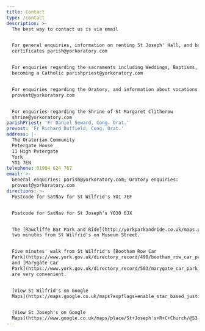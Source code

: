 ```yaml
---
title: Contact
type: /contact
description: >-
  The best way to contact us is via email


  For general enquiries, information on renting St Joseph' Hall, and baptism
  certificates parish@yorkoratory.com


  For enquiries regarding the sacraments including Weddings, Baptisms, Funerals,
  becoming a Catholic parishpriest@yorkoratory.com


  For enquiries regarding the Oratory, and information about vocations
  provost@yorkoratory.com


  For enquiries regarding the Shrine of St Margaret Clitherow
  shrine@yorkoratory.com
parishPriest: 'Fr Daniel Seward, Cong. Orat.'
provost: 'Fr Richard Duffield, Cong. Orat.'
address: |-
  The Oratorian Community
  Petergate House
  11 High Petergate
  York
  YO1 7EN
telephone: 01904 624 767
email: >-
  General enquiries: parish@yorkoratory.com; Oratory enquiries:
  provost@yorkoratory.com
directions: >-
  Postcode for SatNav for St Wilfrid's YO1 7EF


  Postcode for SatNav for St Joseph's YO30 6JX


  The [Rawcliffe Bar Park and Ride](http://yorkparkandride.co.uk/maps.php) stops
  two minutes from St Wilfrid's on Museum Street.


  Five minutes' walk from St Wilfrid's [Bootham Row Car
  Park](https://www.york.gov.uk/directory_record/498/bootham_row_car_park_-_yo30_7bp)
  and [Marygate Car
  Park](https://www.york.gov.uk/directory_record/503/marygate_car_park_-_yo30_7dt)
  are very convenient.


  [View St Wilfrid's on Google
  Maps](https://maps.google.co.uk/maps?expflags=enable_star_based_justifications:true&ie=UTF8&cid=1491886688963375025&q=Saint+Wilfrid%27s+Catholic+Church&iwloc=A&gl=GB&hl=en)


  [View St Joseph's on Google
  Maps](https://www.google.co.uk/maps/place/St+Joseph's+R+C+Church/@53.97682,-1.0928873,17z/data=!3m1!4b1!4m5!3m4!1s0x487931769eff9de7:0x589f0ca4b58960d2!8m2!3d53.97682!4d-1.0906986)
---
```

